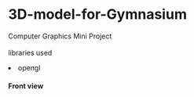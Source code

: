 # 3D-model-for-Gymnasium
Computer Graphics Mini Project<br></br>
libraries used
  <li>opengl</li>
  
<h4>Front view<h4>

